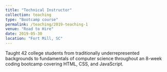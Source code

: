 ```yaml
---
title: "Technical Instructor"
collection: teaching
type: "Bootcamp course"
permalink: /teaching/2019-teaching-1
venue: "Road to Hire"
date: 2019-05-30
location: "Fort Mill, SC"
---
```


Taught 42 college students from traditionally underrepresented backgrounds to fundamentals of computer science throughout an 8-week coding bootcamp covering HTML, CSS, and JavaScript.
